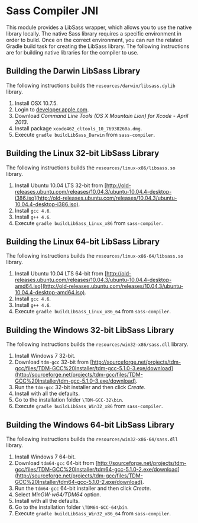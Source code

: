 # Sass Compiler JNI

This module provides a LibSass wrapper, which allows you to use the native
library locally. The native Sass library requires a specific environment in
order to build. Once on the correct environment, you can run the related Gradle
build task for creating the LibSass library. The following instructions are for
building native libraries for the compiler to use.

## Building the Darwin LibSass Library

The following instructions builds the `resources/darwin/libsass.dylib` library.

1. Install OSX 10.7.5.
2. Login to [developer.apple.com](developer.apple.com).
3. Download *Command Line Tools (OS X Mountain Lion) for Xcode - April 2013*.
4. Install package `xcode462_cltools_10_76938260a.dmg`.
5. Execute `gradle buildLibSass_Darwin` from `sass-compiler`.

## Building the Linux 32-bit LibSass Library

The following instructions builds the `resources/linux-x86/libsass.so` library.

1. Install Ubuntu 10.04 LTS 32-bit from
   [http://old-releases.ubuntu.com/releases/10.04.3/ubuntu-10.04.4-desktop-i386.iso](http://old-releases.ubuntu.com/releases/10.04.3/ubuntu-10.04.4-desktop-i386.iso).
2. Install `gcc 4.6`.
3. Install `g++ 4.6`.
4. Execute `gradle buildLibSass_Linux_x86` from `sass-compiler`.

## Building the Linux 64-bit LibSass Library

The following instructions builds the `resources/linux-x86-64/libsass.so`
library.

1. Install Ubuntu 10.04 LTS 64-bit from
   [http://old-releases.ubuntu.com/releases/10.04.3/ubuntu-10.04.4-desktop-amd64.iso](http://old-releases.ubuntu.com/releases/10.04.3/ubuntu-10.04.4-desktop-amd64.iso).
2. Install `gcc 4.6`.
3. Install `g++ 4.6`.
4. Execute `gradle buildLibSass_Linux_x86_64` from `sass-compiler`.

## Building the Windows 32-bit LibSass Library

The following instructions builds the `resources/win32-x86/sass.dll` library.

1. Install Windows 7 32-bit.
2. Download `tdm-gcc` 32-bit from
   [http://sourceforge.net/projects/tdm-gcc/files/TDM-GCC%20Installer/tdm-gcc-5.1.0-3.exe/download](http://sourceforge.net/projects/tdm-gcc/files/TDM-GCC%20Installer/tdm-gcc-5.1.0-3.exe/download).
3. Run the `tdm-gcc` 32-bit installer and then click *Create*.
4. Install with all the defaults.
5. Go to the installation folder `\TDM-GCC-32\bin`.
6. Execute `gradle buildLibSass_Win32_x86` from `sass-compiler`.

## Building the Windows 64-bit LibSass Library

The following instructions builds the `resources/win32-x86-64/sass.dll` library.

1. Install Windows 7 64-bit.
2. Download `tdm64-gcc` 64-bit from
   [http://sourceforge.net/projects/tdm-gcc/files/TDM-GCC%20Installer/tdm64-gcc-5.1.0-2.exe/download](http://sourceforge.net/projects/tdm-gcc/files/TDM-GCC%20Installer/tdm64-gcc-5.1.0-2.exe/download).
3. Run the `tdm64-gcc` 64-bit installer and then click *Create*.
4. Select *MinGW-w64/TDM64* option.
5. Install with all the defaults.
6. Go to the installation folder `\TDM64-GCC-64\bin`.
7. Execute `gradle buildLibSass_Win32_x86_64` from `sass-compiler`.